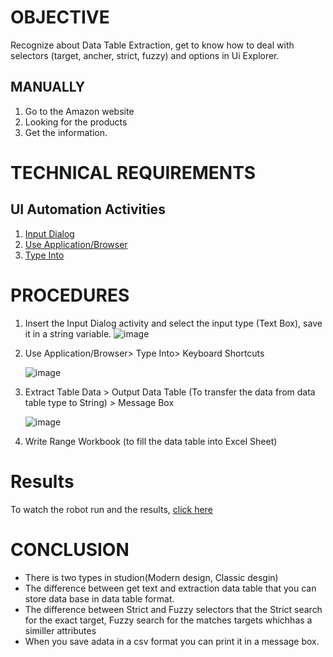 # OBJECTIVE 
 Recognize about Data Table Extraction, get to know how to deal with selectors (target, ancher, strict, fuzzy) and options in Ui Explorer.

## MANUALLY
1) Go to the Amazon website
2) Looking for the products
3) Get the information.
   
# TECHNICAL REQUIREMENTS
## UI Automation Activities
1) [Input Dialog](https://docs.uipath.com/activities/other/latest/workflow/input-dialog)
2) [Use Application/Browser](https://docs.uipath.com/activities/other/latest/ui-automation%22/n-application-card)
3) [Type Into](https://docs.uipath.com/activities/other/latest/ui-automation%22/type-into)

# PROCEDURES
1) Insert the Input Dialog activity and select the input type (Text Box), save it in a string variable.
   ![image](https://github.com/user-attachments/assets/6841bdf0-7281-4940-b743-95b3efcab46a)

2) Use Application/Browser> Type Into> Keyboard Shortcuts
   
   ![image](https://github.com/user-attachments/assets/e5b80b21-5651-441e-95d1-e1bad2e975a9)

3) Extract Table Data > Output Data Table (To transfer the data from data table type to String) > Message Box

   ![image](https://github.com/user-attachments/assets/b98c3f74-547a-4aa9-af7d-f9d3b8087813)


5) Write Range Workbook (to fill the data table into Excel Sheet)

   
# Results

 To watch the robot run and the results, [click here](https://drive.google.com/file/d/18AATNTOcax-Nqxo-4vLV9djU5p9aIB8Z/view?usp=sharing)

# CONCLUSION
 * There is two types in studion(Modern design, Classic desgin)
 * The difference between get text and extraction data table that you can store data base in data table format.
 * The difference between Strict and Fuzzy selectors that the Strict search for the exact target, Fuzzy search for the matches targets whichhas a similler attributes
 * When you save adata in a csv format you can print it in a message box.
